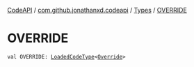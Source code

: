 [CodeAPI](../../index.md) / [com.github.jonathanxd.codeapi](../index.md) / [Types](index.md) / [OVERRIDE](.)

# OVERRIDE

`val OVERRIDE: `[`LoadedCodeType`](../../com.github.jonathanxd.codeapi.type/-loaded-code-type/index.md)`<`[`Override`](http://docs.oracle.com/javase/6/docs/api/java/lang/Override.html)`>`